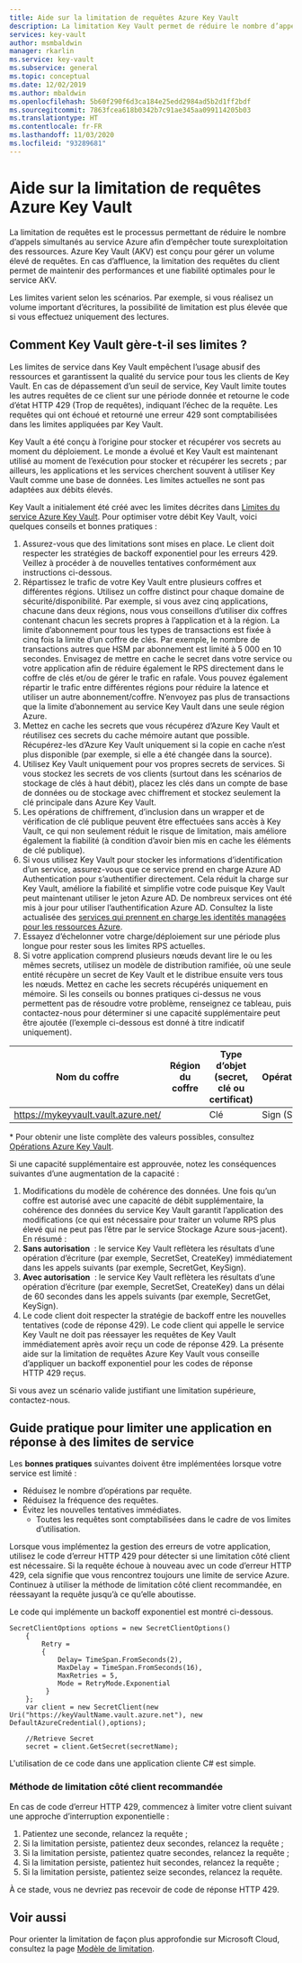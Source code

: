 ```yaml
---
title: Aide sur la limitation de requêtes Azure Key Vault
description: La limitation Key Vault permet de réduire le nombre d’appels simultanés afin d’empêcher toute surexploitation des ressources.
services: key-vault
author: msmbaldwin
manager: rkarlin
ms.service: key-vault
ms.subservice: general
ms.topic: conceptual
ms.date: 12/02/2019
ms.author: mbaldwin
ms.openlocfilehash: 5b60f290f6d3ca184e25edd2984ad5b2d1ff2bdf
ms.sourcegitcommit: 7863fcea618b0342b7c91ae345aa099114205b03
ms.translationtype: HT
ms.contentlocale: fr-FR
ms.lasthandoff: 11/03/2020
ms.locfileid: "93289681"
---
```

# <a name="azure-key-vault-throttling-guidance"></a>Aide sur la limitation de requêtes Azure Key Vault

La limitation de requêtes est le processus permettant de réduire le nombre d’appels simultanés au service Azure afin d’empêcher toute surexploitation des ressources. Azure Key Vault (AKV) est conçu pour gérer un volume élevé de requêtes. En cas d’affluence, la limitation des requêtes du client permet de maintenir des performances et une fiabilité optimales pour le service AKV.

Les limites varient selon les scénarios. Par exemple, si vous réalisez un volume important d’écritures, la possibilité de limitation est plus élevée que si vous effectuez uniquement des lectures.

## <a name="how-does-key-vault-handle-its-limits"></a>Comment Key Vault gère-t-il ses limites ?

Les limites de service dans Key Vault empêchent l’usage abusif des ressources et garantissent la qualité du service pour tous les clients de Key Vault. En cas de dépassement d’un seuil de service, Key Vault limite toutes les autres requêtes de ce client sur une période donnée et retourne le code d’état HTTP 429 (Trop de requêtes), indiquant l’échec de la requête. Les requêtes qui ont échoué et retourné une erreur 429 sont comptabilisées dans les limites appliquées par Key Vault. 

Key Vault a été conçu à l’origine pour stocker et récupérer vos secrets au moment du déploiement.  Le monde a évolué et Key Vault est maintenant utilisé au moment de l’exécution pour stocker et récupérer les secrets ; par ailleurs, les applications et les services cherchent souvent à utiliser Key Vault comme une base de données.  Les limites actuelles ne sont pas adaptées aux débits élevés.

Key Vault a initialement été créé avec les limites décrites dans [Limites du service Azure Key Vault](service-limits.md).  Pour optimiser votre débit Key Vault, voici quelques conseils et bonnes pratiques :
1. Assurez-vous que des limitations sont mises en place.  Le client doit respecter les stratégies de backoff exponentiel pour les erreurs 429. Veillez à procéder à de nouvelles tentatives conformément aux instructions ci-dessous.
1. Répartissez le trafic de votre Key Vault entre plusieurs coffres et différentes régions.   Utilisez un coffre distinct pour chaque domaine de sécurité/disponibilité.   Par exemple, si vous avez cinq applications, chacune dans deux régions, nous vous conseillons d’utiliser dix coffres contenant chacun les secrets propres à l’application et à la région.  La limite d’abonnement pour tous les types de transactions est fixée à cinq fois la limite d’un coffre de clés. Par exemple, le nombre de transactions autres que HSM par abonnement est limité à 5 000 en 10 secondes. Envisagez de mettre en cache le secret dans votre service ou votre application afin de réduire également le RPS directement dans le coffre de clés et/ou de gérer le trafic en rafale.  Vous pouvez également répartir le trafic entre différentes régions pour réduire la latence et utiliser un autre abonnement/coffre.  N’envoyez pas plus de transactions que la limite d’abonnement au service Key Vault dans une seule région Azure.
1. Mettez en cache les secrets que vous récupérez d’Azure Key Vault et réutilisez ces secrets du cache mémoire autant que possible.  Récupérez-les d’Azure Key Vault uniquement si la copie en cache n’est plus disponible (par exemple, si elle a été changée dans la source). 
1. Utilisez Key Vault uniquement pour vos propres secrets de services.   Si vous stockez les secrets de vos clients (surtout dans les scénarios de stockage de clés à haut débit), placez les clés dans un compte de base de données ou de stockage avec chiffrement et stockez seulement la clé principale dans Azure Key Vault.
1. Les opérations de chiffrement, d’inclusion dans un wrapper et de vérification de clé publique peuvent être effectuées sans accès à Key Vault, ce qui non seulement réduit le risque de limitation, mais améliore également la fiabilité (à condition d’avoir bien mis en cache les éléments de clé publique).
1. Si vous utilisez Key Vault pour stocker les informations d’identification d’un service, assurez-vous que ce service prend en charge Azure AD Authentication pour s’authentifier directement. Cela réduit la charge sur Key Vault, améliore la fiabilité et simplifie votre code puisque Key Vault peut maintenant utiliser le jeton Azure AD.  De nombreux services ont été mis à jour pour utiliser l’authentification Azure AD.  Consultez la liste actualisée des [services qui prennent en charge les identités managées pour les ressources Azure](../../active-directory/managed-identities-azure-resources/services-support-managed-identities.md#azure-services-that-support-managed-identities-for-azure-resources).
1. Essayez d’échelonner votre charge/déploiement sur une période plus longue pour rester sous les limites RPS actuelles.
1. Si votre application comprend plusieurs nœuds devant lire le ou les mêmes secrets, utilisez un modèle de distribution ramifiée, où une seule entité récupère un secret de Key Vault et le distribue ensuite vers tous les nœuds.   Mettez en cache les secrets récupérés uniquement en mémoire.
Si les conseils ou bonnes pratiques ci-dessus ne vous permettent pas de résoudre votre problème, renseignez ce tableau, puis contactez-nous pour déterminer si une capacité supplémentaire peut être ajoutée (l’exemple ci-dessous est donné à titre indicatif uniquement).

| Nom du coffre | Région du coffre | Type d’objet (secret, clé ou certificat) | Opération(s)* | Type de clé | Courbe ou longueur de clé | Clé HSM ?| État stable de RPS requis | Pic de RPS requis |
|--|--|--|--|--|--|--|--|--|
| https://mykeyvault.vault.azure.net/ | | Clé | Sign (Signer) | EC | P-256 | Non | 200 | 1 000 |

\* Pour obtenir une liste complète des valeurs possibles, consultez [Opérations Azure Key Vault](/rest/api/keyvault/key-operations).

Si une capacité supplémentaire est approuvée, notez les conséquences suivantes d’une augmentation de la capacité :
1. Modifications du modèle de cohérence des données. Une fois qu’un coffre est autorisé avec une capacité de débit supplémentaire, la cohérence des données du service Key Vault garantit l’application des modifications (ce qui est nécessaire pour traiter un volume RPS plus élevé qui ne peut pas l’être par le service Stockage Azure sous-jacent).  En résumé :
  1. **Sans autorisation**  : le service Key Vault reflètera les résultats d’une opération d’écriture (par exemple, SecretSet, CreateKey) immédiatement dans les appels suivants (par exemple, SecretGet, KeySign).
  1. **Avec autorisation**  : le service Key Vault reflètera les résultats d’une opération d’écriture (par exemple, SecretSet, CreateKey) dans un délai de 60 secondes dans les appels suivants (par exemple, SecretGet, KeySign).
1. Le code client doit respecter la stratégie de backoff entre les nouvelles tentatives (code de réponse 429). Le code client qui appelle le service Key Vault ne doit pas réessayer les requêtes de Key Vault immédiatement après avoir reçu un code de réponse 429.  La présente aide sur la limitation de requêtes Azure Key Vault vous conseille d’appliquer un backoff exponentiel pour les codes de réponse HTTP 429 reçus.

Si vous avez un scénario valide justifiant une limitation supérieure, contactez-nous.

## <a name="how-to-throttle-your-app-in-response-to-service-limits"></a>Guide pratique pour limiter une application en réponse à des limites de service

Les **bonnes pratiques** suivantes doivent être implémentées lorsque votre service est limité :
- Réduisez le nombre d’opérations par requête.
- Réduisez la fréquence des requêtes.
- Évitez les nouvelles tentatives immédiates. 
    - Toutes les requêtes sont comptabilisées dans le cadre de vos limites d’utilisation.

Lorsque vous implémentez la gestion des erreurs de votre application, utilisez le code d’erreur HTTP 429 pour détecter si une limitation côté client est nécessaire. Si la requête échoue à nouveau avec un code d’erreur HTTP 429, cela signifie que vous rencontrez toujours une limite de service Azure. Continuez à utiliser la méthode de limitation côté client recommandée, en réessayant la requête jusqu’à ce qu’elle aboutisse.

Le code qui implémente un backoff exponentiel est montré ci-dessous. 
```
SecretClientOptions options = new SecretClientOptions()
    {
        Retry =
        {
            Delay= TimeSpan.FromSeconds(2),
            MaxDelay = TimeSpan.FromSeconds(16),
            MaxRetries = 5,
            Mode = RetryMode.Exponential
         }
    };
    var client = new SecretClient(new Uri("https://keyVaultName.vault.azure.net"), new DefaultAzureCredential(),options);
                                 
    //Retrieve Secret
    secret = client.GetSecret(secretName);
```


L'utilisation de ce code dans une application cliente C# est simple. 

### <a name="recommended-client-side-throttling-method"></a>Méthode de limitation côté client recommandée

En cas de code d’erreur HTTP 429, commencez à limiter votre client suivant une approche d’interruption exponentielle :

1. Patientez une seconde, relancez la requête ;
2. Si la limitation persiste, patientez deux secondes, relancez la requête ;
3. Si la limitation persiste, patientez quatre secondes, relancez la requête ;
4. Si la limitation persiste, patientez huit secondes, relancez la requête ;
5. Si la limitation persiste, patientez seize secondes, relancez la requête.

À ce stade, vous ne devriez pas recevoir de code de réponse HTTP 429.

## <a name="see-also"></a>Voir aussi

Pour orienter la limitation de façon plus approfondie sur Microsoft Cloud, consultez la page [Modèle de limitation](/azure/architecture/patterns/throttling).